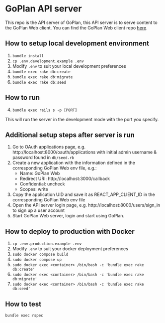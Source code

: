 # GoPlan API server

This repo is the API server of GoPlan, this API server is to serve content to the GoPlan Web client. You can find the GoPlan Web client repo [here](https://github.com/goooooouwa/goplan-web).

## How to setup local development environment

1. `bundle install`
2. `cp .env.development.example .env`
3. Modify `.env` to suit your local development preferences
4. `bundle exec rake db:create`
5. `bundle exec rake db:migrate`
6. `bundle exec rake db:seed`

## How to run

4. `bundle exec rails s -p [PORT]`

This will run the server in the development mode with the port you specify.

## Additional setup steps after server is run

1. Go to OAuth applications page, e.g. http://localhost:8000/oauth/applications with initial admin username & password found in `db/seed.rb`
2. Create a new application with the information defined in the corresponding GoPlan Web env file, e.g.:
    - Name: GoPlan Web
    - Redirect URI: http://localhost:3000/callback
    - Confidential: uncheck
    - Scopes: write
3. Copy the application UID and save it as REACT_APP_CLIENT_ID in the corresponding GoPlan Web env file
4. Open the API server login page, e.g. http://localhost:8000/users/sign_in to sign up a user account
5. Start GoPlan Web server, login and start using GoPlan.

## How to deploy to production with Docker

1. `cp .env.production.example .env`
2. Modify `.env` to suit your docker deployment preferences
3. `sudo docker compose build`
4. `sudo docker compose up`
5. `sudo docker exec <container> /bin/bash -c 'bundle exec rake db:create'`
6. `sudo docker exec <container> /bin/bash -c 'bundle exec rake db:migrate'`
7. `sudo docker exec <container> /bin/bash -c 'bundle exec rake db:seed'`

## How to test

`bundle exec rspec`
